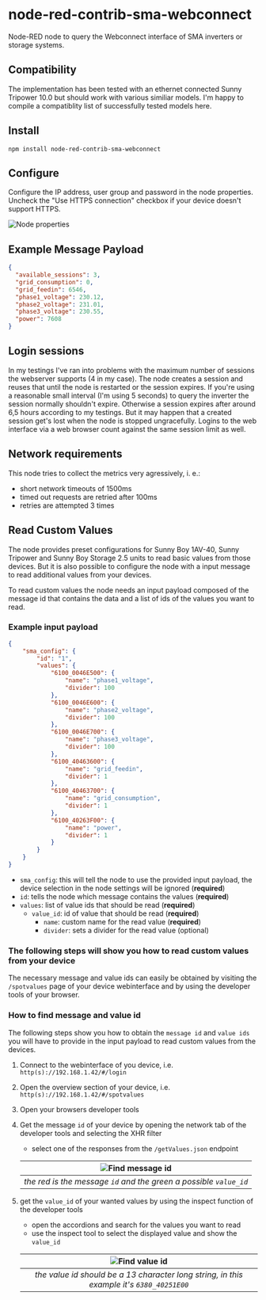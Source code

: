 # node-red-contrib-sma-webconnect

Node-RED node to query the Webconnect interface of SMA inverters or storage systems.

## Compatibility
The implementation has been tested with an ethernet connected Sunny Tripower 10.0 but should work with various similiar models. I'm happy to compile a compatiblity list of successfully tested models here.

## Install

```
npm install node-red-contrib-sma-webconnect
```

## Configure

Configure the IP address, user group and password in the node properties. Uncheck the "Use HTTPS connection" checkbox if your device doesn't support HTTPS.

![Node properties](node-properties.png)

## Example Message Payload

```json
{
  "available_sessions": 3,
  "grid_consumption": 0,
  "grid_feedin": 6546,
  "phase1_voltage": 230.12,
  "phase2_voltage": 231.01,
  "phase3_voltage": 230.55,
  "power": 7608
}
```

## Login sessions
In my testings I've ran into problems with the maximum number of sessions the webserver supports (4 in my case). The node creates a session and reuses that until the node is restarted or the session expires. If you're using a reasonable small interval (I'm using 5 seconds) to query the inverter the session normally shouldn't expire. Otherwise a session expires after around 6,5 hours according to my testings. But it may happen that a created session get's lost when the node is stopped ungracefully. Logins to the web interface via a web browser count against the same session limit as well.

## Network requirements
This node tries to collect the metrics very agressively, i. e.:
* short network timeouts of 1500ms
* timed out requests are retried after 100ms
* retries are attempted 3 times

## Read Custom Values

The node provides preset configurations for Sunny Boy 1AV-40, Sunny Tripower and Sunny Boy Storage 2.5 units to read basic values from those devices. But it is also possible to configure the node with a input message to read additional values from your devices.

To read custom values the node needs an input payload composed of the message id that contains the data and a list of ids of the values you want to read.

### Example input payload
```json
{
    "sma_config": {
        "id": "1",
        "values": {
            "6100_0046E500": {
                "name": "phase1_voltage",
                "divider": 100
            },
            "6100_0046E600": {
                "name": "phase2_voltage",
                "divider": 100
            },
            "6100_0046E700": {
                "name": "phase3_voltage",
                "divider": 100
            },
            "6100_40463600": {
                "name": "grid_feedin",
                "divider": 1
            },
            "6100_40463700": {
                "name": "grid_consumption",
                "divider": 1
            },
            "6100_40263F00": {
                "name": "power",
                "divider": 1
            }
        }
    }
}
```
* `sma_config`: this will tell the node to use the provided input payload, the device selection in the node settings will be ignored (**required**)
* `id`: tells the node which message contains the values (**required**)
* `values`: list of value ids that should be read (**required**)
  * `value_id`: id of value that should be read (**required**)
    * `name`: custom name for the read value (**required**)
    * `divider`: sets a divider for the read value (optional)

### The following steps will show you how to read custom values from your device
The necessary message and value ids can easily be obtained by visiting the `/spotvalues` page of your device webinterface and by using the developer tools of your browser.

### How to find message and value id

The following steps show you how to obtain the `message id` and `value ids` you will have to provide in the input payload to read custom values from the devices.

1. Connect to the webinterface of you device, i.e. `http(s)://192.168.1.42/#/login`
2. Open the overview section of your device, i.e. `http(s)://192.168.1.42/#/spotvalues`
3. Open your browsers developer tools
4. Get the message `id` of your device by opening the network tab of the developer tools and selecting the XHR filter
    * select one of the responses from the `/getValues.json` endpoint

    | ![Find message id](find-message-id.png) |
    |:--:|
    | *the red is the message `id` and the green a possible `value_id`* |

5. get the `value_id` of your wanted values by using the inspect function of the developer tools
    * open the accordions and search for the values you want to read
    * use the inspect tool to select the displayed value and show the `value_id`
    
    | ![Find value id](find-value-ids.png) |
    |:--:|
    | *the value id should be a 13 character long string, in this example it's `6380_40251E00`* |

